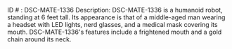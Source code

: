 ID # : DSC-MATE-1336
Description: DSC-MATE-1336 is a humanoid robot, standing at 6 feet tall. Its appearance is that of a middle-aged man wearing a headset with LED lights, nerd glasses, and a medical mask covering its mouth. DSC-MATE-1336's features include a frightened mouth and a gold chain around its neck.